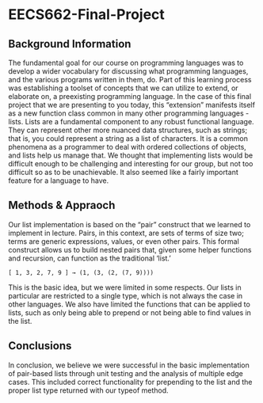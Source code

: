 # EECS662-Final-Project

## Background Information
The fundamental goal for our course on programming languages was to develop a wider vocabulary for discussing what programming languages, and the various programs written in them, do. Part of this learning process was establishing a toolset of concepts that we can utilize to extend, or elaborate on, a preexisting programming language. In the case of this final project that we are presenting to you today, this “extension” manifests itself as a new function class common in many other programming languages - lists. Lists are a fundamental component to any robust functional language. They can represent other more nuanced data structures, such as strings; that is, you could represent a string as a list of characters. It is a common phenomena as a programmer to deal with ordered collections of objects, and lists help us manage that. We thought that implementing lists would be difficult enough to be challenging and interesting for our group, but not too difficult so as to be unachievable. It also seemed like a fairly important feature for a language to have. 

## Methods & Appraoch
Our list implementation is based on the “pair” construct that we learned to implement in lecture. Pairs, in this context, are sets of terms of size two; terms are generic expressions, values, or even other pairs. This formal construct allows us to build nested pairs that, given some helper functions and recursion, can function as the traditional ‘list.’

`[ 1, 3, 2, 7, 9 ] → (1, (3, (2, (7, 9))))`

This is the basic idea, but we were limited in some respects. Our lists in particular are restricted to a single type, which is not always the case in other languages. We also have limited the functions that can be applied to lists, such as only being able to prepend or not being able to find values in the list.

## Conclusions
In conclusion, we believe we were successful in the basic implementation of pair-based lists through unit testing and the analysis of multiple edge cases. This included correct functionality for prepending to the list and the proper list type returned with our typeof method.
